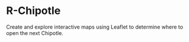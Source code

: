 # R-Chipotle
Create and explore interactive maps using Leaflet to determine where to open the next Chipotle.
